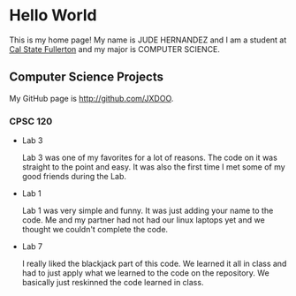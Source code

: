 # Hello World

This is my home page! My name is JUDE HERNANDEZ and I am a student at [Cal State Fullerton](http://www.fullerton.edu/) and my major is COMPUTER SCIENCE.

## Computer Science Projects

My GitHub page is http://github.com/JXDOO.

### CPSC 120

* Lab 3

    Lab 3 was one of my favorites for a lot of reasons.
    The code on it was straight to the point and easy. It was
    also the first time I met some of my good friends during the Lab.

* Lab 1

    Lab 1 was very simple and funny. It was just adding your name
    to the code. Me and my partner had not had our linux laptops yet
    and we thought we couldn't complete the code.

* Lab 7

    I really liked the blackjack part of this code. We learned it all in class
    and had to just apply what we learned to the code on the repository. We
    basically just reskinned the code learned in class. 
    
